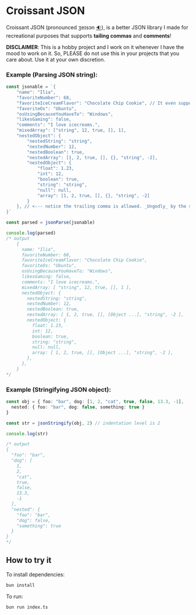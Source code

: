 # Croissant JSON

Croissant JSON (pronounced ʒeɪsɔn [🔉](https://youtu.be/uR-f4b0G9lo?si=p68YVjvRKJnR6JDw&t=45)), is a better JSON library
I made for recreational purposes that supports **tailing commas** and **comments**!

**DISCLAIMER**: This is a hobby project and I work on it whenever I have the mood to work on it. So, PLEASE do not use
this in your projects that you care about. Use it at your own discretion.

### Example (Parsing JSON string):

```ts
const jsonable = `{
    "name": "Ilia",
    "favoriteNumber": 68,
    "favoriteIceCreamFlavor": "Chocolate Chip Cookie", // It even supports comments!
    "favoriteOs": "Ubuntu",
    "osUsingBecauseYouHaveTo": "Windows",
    "likesGaming": false,
    "comments": "I love icecreams.",
    "mixedArray": ["string", 12, true, [], 1],
    "nestedObject": {
        "nestedString": "string",
        "nestedNumber": 12,
        "nestedBoolean": true,
        "nestedArray": [1, 2, true, [], {}, "string", -2],
        "nestedObject": {
            "float": 1.23,
            "int": 12,
            "boolean": true,
            "string": "string",
            "null": null,
            "array": [1, 2, true, [], {}, "string", -2]
        }
    }, // <--- notice the trailing comma is allowed. _Ungodly_ by the spec, I know, but I like it.
}`

const parsed = jsonParse(jsonable)

console.log(parsed)
/* output
    {
      name: "Ilia",
      favoriteNumber: 68,
      favoriteIceCreamFlavor: "Chocolate Chip Cookie",
      favoriteOs: "Ubuntu",
      osUsingBecauseYouHaveTo: "Windows",
      likesGaming: false,
      comments: "I love icecreams.",
      mixedArray: [ "string", 12, true, [], 1 ],
      nestedObject: {
        nestedString: "string",
        nestedNumber: 12,
        nestedBoolean: true,
        nestedArray: [ 1, 2, true, [], [Object ...], "string", -2 ],
        nestedObject: {
          float: 1.23,
          int: 12,
          boolean: true,
          string: "string",
          null: null,
          array: [ 1, 2, true, [], [Object ...], "string", -2 ],
        },
      },
    }
*/
```

### Example (Stringifying JSON object):

```ts
const obj = { foo: "bar", dog: [1, 2, "cat", true, false, 13.3, -1],
  nested: { foo: "bar", dog: false, something: true }
}

const str = jsonStringify(obj, 2) // indentation level is 2

console.log(str)

/* output
{
  "foo": "bar",
  "dog": [
    1,
    2,
    "cat",
    true,
    false,
    13.3,
    -1
  ],
  "nested": {
    "foo": "bar",
    "dog": false,
    "something": true
  }
}
*/
```

## How to try it

To install dependencies:

```bash
bun install
```

To run:

```bash
bun run index.ts
```
